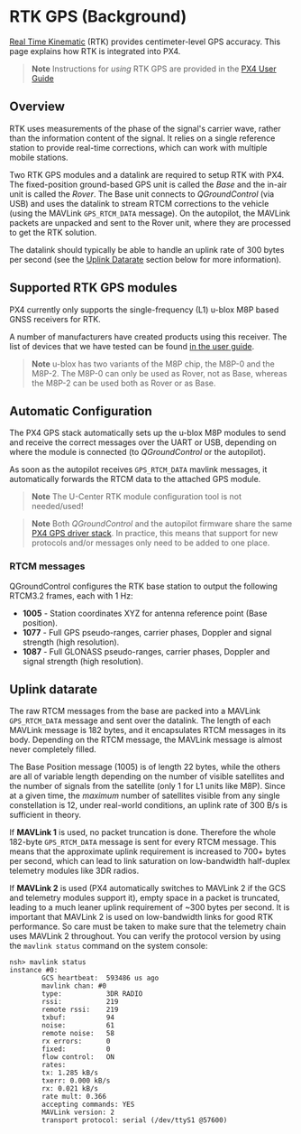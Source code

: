 # RTK GPS (Background)

[Real Time Kinematic](https://en.wikipedia.org/wiki/Real_Time_Kinematic) (RTK) provides centimeter-level GPS accuracy. This page explains how RTK is integrated into PX4.

> **Note** Instructions for *using* RTK GPS are provided in the [PX4 User Guide](https://docs.px4.io/en/advanced_features/rtk-gps.html)

## Overview

RTK uses measurements of the phase of the signal's carrier wave, rather than the information content of the signal. It relies on a single reference station to provide real-time corrections, which can work with multiple mobile stations.

Two RTK GPS modules and a datalink are required to setup RTK with PX4. 
The fixed-position ground-based GPS unit is called the *Base* and the in-air unit is called the *Rover*. 
The Base unit connects to *QGroundControl* (via USB) and uses the datalink to stream RTCM corrections to the vehicle (using the MAVLink `GPS_RTCM_DATA` message). 
On the autopilot, the MAVLink packets are unpacked and sent to the Rover unit, where they are processed to get the RTK solution.

The datalink should typically be able to handle an uplink rate of 300 bytes per second (see the [Uplink Datarate](#uplink-datarate) section below for more information).

## Supported RTK GPS modules

PX4 currently only supports the single-frequency (L1) u-blox M8P based GNSS receivers for RTK. 

A number of manufacturers have created products using this receiver. The list of devices that we have tested can be found [in the user guide](https://docs.px4.io/en/advanced_features/rtk-gps.html#supported-rtk-devices).

> **Note** u-blox has two variants of the M8P chip, the M8P-0 and the M8P-2. 
  The M8P-0 can only be used as Rover, not as Base, whereas the M8P-2 can be used both as Rover or as Base.


## Automatic Configuration

The PX4 GPS stack automatically sets up the u-blox M8P modules to send and receive the correct messages over the UART or USB, depending on where the module is connected (to *QGroundControl* or the autopilot). 

As soon as the autopilot receives `GPS_RTCM_DATA` mavlink messages, it automatically forwards the RTCM data to the attached GPS module.

> **Note** The U-Center RTK module configuration tool is not needed/used!

<span></span>
> **Note** Both *QGroundControl* and the autopilot firmware share the same [PX4 GPS driver stack](https://github.com/PX4/GpsDrivers). In practice, this means that support for new protocols and/or messages only need to be added to one place.


### RTCM messages

QGroundControl configures the RTK base station to output the following RTCM3.2 frames, each with 1 Hz:

- **1005** - Station coordinates XYZ for antenna reference point (Base position).
- **1077** - Full GPS pseudo-ranges, carrier phases, Doppler and signal strength (high resolution).
- **1087** - Full GLONASS pseudo-ranges, carrier phases, Doppler and signal strength (high resolution).


## Uplink datarate

The raw RTCM messages from the base are packed into a MAVLink `GPS_RTCM_DATA` message and sent over the datalink. The length of each MAVLink message is 182 bytes, and it encapsulates RTCM messages in its body. Depending on the RTCM message, the MAVLink message is almost never completely filled.

The Base Position message (1005) is of length 22 bytes, while the others are all of variable length depending on the number of visible satellites and the number of signals from the satellite (only 1 for L1 units like M8P). Since at a given time, the _maximum_ number of satellites visible from any single constellation is 12, under real-world conditions, an uplink rate of 300 B/s is sufficient in theory.

If **MAVLink 1** is used, no packet truncation is done. Therefore the whole 182-byte `GPS_RTCM_DATA` message is sent for every RTCM message. This means that the approximate uplink requirement is increased to 700+ bytes per second, which can lead to link saturation on low-bandwidth half-duplex telemetry modules like 3DR radios.

If **MAVLink 2** is used (PX4 automatically switches to MAVLink 2 if the GCS and telemetry modules support it), empty space in a packet is truncated, leading to a much leaner uplink requirement of ~300 bytes per second. It is important that MAVLink 2 is used  on low-bandwidth links for good RTK performance. So care must be taken to make sure that the telemetry chain uses MAVLink 2 throughout. You can verify the protocol version by using the `mavlink status` command on the system console:

```
nsh> mavlink status
instance #0:
        GCS heartbeat:  593486 us ago
        mavlink chan: #0
        type:           3DR RADIO
        rssi:           219
        remote rssi:    219
        txbuf:          94
        noise:          61
        remote noise:   58
        rx errors:      0
        fixed:          0
        flow control:   ON
        rates:
        tx: 1.285 kB/s
        txerr: 0.000 kB/s
        rx: 0.021 kB/s
        rate mult: 0.366
        accepting commands: YES
        MAVLink version: 2
        transport protocol: serial (/dev/ttyS1 @57600)
```

